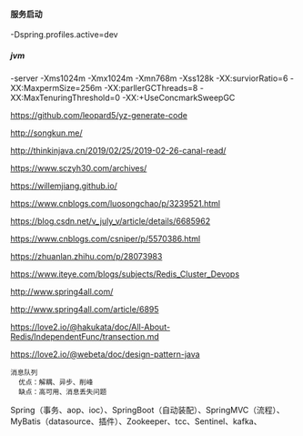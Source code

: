 #### 服务启动

-Dspring.profiles.active=dev

##### jvm

-server -Xms1024m -Xmx1024m -Xmn768m -Xss128k -XX:surviorRatio=6 -XX:MaxpermSize=256m -XX:parllerGCThreads=8 
-XX:MaxTenuringThreshold=0 -XX:+UseConcmarkSweepGC


https://github.com/leopard5/yz-generate-code

http://songkun.me/

http://thinkinjava.cn/2019/02/25/2019-02-26-canal-read/

https://www.sczyh30.com/archives/

https://willemjiang.github.io/

https://www.cnblogs.com/luosongchao/p/3239521.html

https://blog.csdn.net/v_july_v/article/details/6685962

https://www.cnblogs.com/csniper/p/5570386.html

https://zhuanlan.zhihu.com/p/28073983

https://www.iteye.com/blogs/subjects/Redis_Cluster_Devops

http://www.spring4all.com/

http://www.spring4all.com/article/6895

https://love2.io/@hakukata/doc/All-About-Redis/IndependentFunc/transection.md

https://love2.io/@webeta/doc/design-pattern-java

```
消息队列
  优点：解耦、异步、削峰
  缺点：高可用、消息丢失问题
```

Spring（事务、aop、ioc）、SpringBoot（自动装配）、SpringMVC（流程）、MyBatis（datasource、插件）、Zookeeper、tcc、Sentinel、kafka、

